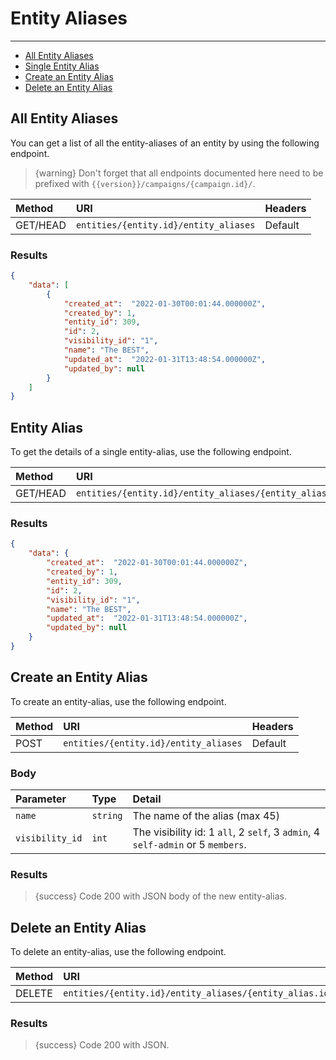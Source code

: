 # Entity Aliases

---

- [All Entity Aliases](#all-entity-aliases)
- [Single Entity Alias](#entity-alias)
- [Create an Entity Alias](#create-entity-alias)
- [Delete an Entity Alias](#delete-entity-alias)

<a name="all-entity-aliases"></a>
## All Entity Aliases

You can get a list of all the entity-aliases of an entity by using the following endpoint.

> {warning} Don't forget that all endpoints documented here need to be prefixed with `{{version}}/campaigns/{campaign.id}/`.


| Method | URI | Headers |
| :- |   :-   |  :-  |
| GET/HEAD | `entities/{entity.id}/entity_aliases` | Default |

### Results
```json
{
    "data": [
        {
            "created_at":  "2022-01-30T00:01:44.000000Z",
            "created_by": 1,
            "entity_id": 309,
            "id": 2,
            "visibility_id": "1",
            "name": "The BEST",
            "updated_at":  "2022-01-31T13:48:54.000000Z",
            "updated_by": null
        }
    ]
}
```


<a name="entity-alias"></a>
## Entity Alias

To get the details of a single entity-alias, use the following endpoint.

| Method | URI | Headers |
| :- |   :-   |  :-  |
| GET/HEAD | `entities/{entity.id}/entity_aliases/{entity_alias.id}` | Default |

### Results
```json
{
    "data": {
        "created_at":  "2022-01-30T00:01:44.000000Z",
        "created_by": 1,
        "entity_id": 309,
        "id": 2,
        "visibility_id": "1",
        "name": "The BEST",
        "updated_at":  "2022-01-31T13:48:54.000000Z",
        "updated_by": null
    }
}
```


<a name="create-entity-alias"></a>
## Create an Entity Alias

To create an entity-alias, use the following endpoint.

| Method | URI | Headers |
| :- |   :-   |  :-  |
| POST | `entities/{entity.id}/entity_aliases` | Default |

### Body

| Parameter | Type | Detail |
| :- |   :-   |  :-  |
| `name` | `string` | The name of the alias (max 45) |
| `visibility_id` | `int` | The visibility id: 1 `all`, 2 `self`, 3 `admin`, 4 `self-admin` or 5 `members`. |

### Results

> {success} Code 200 with JSON body of the new entity-alias.


<a name="delete-entity-alias"></a>
## Delete an Entity Alias

To delete an entity-alias, use the following endpoint.

| Method | URI | Headers |
| :- |   :-   |  :-  |
| DELETE | `entities/{entity.id}/entity_aliases/{entity_alias.id}` | Default |

### Results

> {success} Code 200 with JSON.
